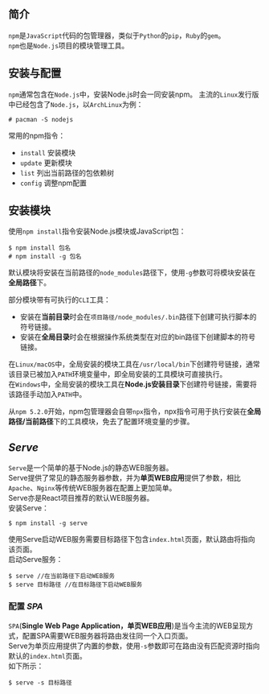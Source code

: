 ## 简介
`npm`是`JavaScript`代码的包管理器，类似于`Python`的`pip`，`Ruby`的`gem`。  
`npm`也是`Node.js`项目的模块管理工具。



## 安装与配置
`npm`通常包含在`Node.js`中，安装Node.js时会一同安装npm。
主流的`Linux`发行版中已经包含了`Node.js`，以`ArchLinux`为例：

```
# pacman -S nodejs
```

常用的npm指令：

- `install` 安装模块
- `update` 更新模块
- `list` 列出当前路径的包依赖树
- `config` 调整npm配置



## 安装模块
使用`npm install`指令安装Node.js模块或JavaScript包：

```
$ npm install 包名
# npm install -g 包名
```

默认模块将安装在当前路径的`node_modules`路径下，使用`-g`参数可将模块安装在**全局路径**下。

部分模块带有可执行的`CLI`工具：

- 安装在**当前目录**时会在`项目路径/node_modules/.bin`路径下创建可执行脚本的符号链接。
- 安装在**全局目录**时会在根据操作系统类型在对应的bin路径下创建脚本的符号链接。

在`Linux/macOS`中，全局安装的模块工具在`/usr/local/bin`下创建符号链接，通常该目录已被加入`PATH`环境变量中，即全局安装的工具模块可直接执行。  
在`Windows`中，全局安装的模块工具在**Node.js安装目录**下创建符号链接，需要将该路径手动加入`PATH`中。

从`npm 5.2.0`开始，npm包管理器会自带`npx`指令，npx指令可用于执行安装在**全局路径/当前路径**下的工具模块，免去了配置环境变量的步骤。



## *Serve*
`Serve`是一个简单的基于Node.js的静态WEB服务器。  
Serve提供了常见的静态服务器参数，并为**单页WEB应用**提供了参数，相比`Apache`、`Nginx`等传统WEB服务器在配置上更加简单。  
Serve亦是React项目推荐的默认WEB服务器。  
安装Serve：

```
$ npm install -g serve
```

使用Serve启动WEB服务需要目标路径下包含`index.html`页面，默认路由将指向该页面。  
启动Serve服务：

```
$ serve //在当前路径下启动WEB服务
$ serve 目标路径 //在目标路径下启动WEB服务
```

### 配置 *SPA*
`SPA`(**Single Web Page Application，单页WEB应用**)是当今主流的WEB呈现方式，配置SPA需要WEB服务器将路由发往同一个入口页面。  
Serve为单页应用提供了内置的参数，使用`-s`参数即可在路由没有匹配资源时指向默认的`index.html`页面。  
如下所示：

```
$ serve -s 目标路径
```
